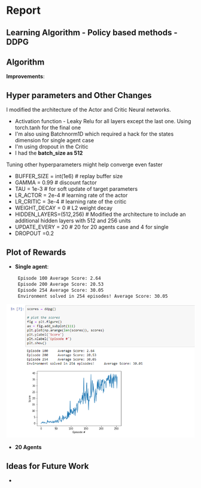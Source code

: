 # Report


## Learning Algorithm - Policy based methods  - DDPG



## Algorithm



**Improvements**:


## Hyper parameters and Other Changes


I modified the architecture of the Actor and Critic Neural networks.


* Activation function  - Leaky Relu for all layers except the last one.  Using torch.tanh for the final one
* I'm also using Batchnorm1D which required a hack for the states dimension for single agent case
* I'm using dropout in the Critic
* I had the **batch_size as 512**


Tuning other hyperparameters might help converge even faster

* BUFFER_SIZE = int(1e6)  # replay buffer size
* GAMMA = 0.99            # discount factor
* TAU = 1e-3              # for soft update of target parameters
* LR_ACTOR = 2e-4         # learning rate of the actor
* LR_CRITIC = 3e-4        # learning rate of the critic
* WEIGHT_DECAY = 0        # L2 weight decay
* HIDDEN_LAYERS=(512,256) # Modified the architecture to include an additional hidden layers with 512 and 256 units
* UPDATE_EVERY = 20       # 20 for 20 agents case and 4 for single
* DROPOUT =0.2



## Plot of Rewards


 * **Single agent**:



        Episode 100	Average Score: 2.64
        Episode 200	Average Score: 20.53
        Episode 254	Average Score: 30.05
        Environment solved in 254 episodes!	Average Score: 30.05


![alt text](https://github.com/snknitin/continuous-control/blob/master/curve-single.PNG)

* **20 Agents**


## Ideas for Future Work



*